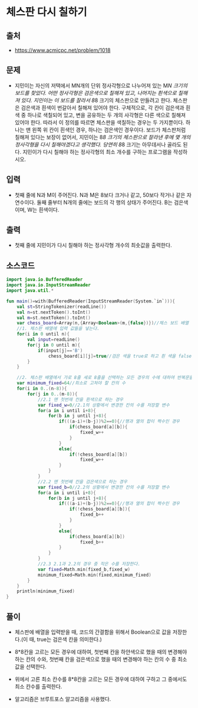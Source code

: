 # 체스판 다시 칠하기

## 출처

* https://www.acmicpc.net/problem/1018

## 문제

* 지민이는 자신의 저택에서 MN개의 단위 정사각형으로 나누어져 있는 M*N 크기의 보드를 찾았다. 어떤 정사각형은 검은색으로 칠해져 있고, 나머지는 흰색으로 칠해져 있다. 지민이는 이 보드를 잘라서 8*8 크기의 체스판으로 만들려고 한다. 체스판은 검은색과 흰색이 번갈아서 칠해져 있어야 한다. 구체적으로, 각 칸이 검은색과 흰색 중 하나로 색칠되어 있고, 변을 공유하는 두 개의 사각형은 다른 색으로 칠해져 있어야 한다. 따라서 이 정의를 따르면 체스판을 색칠하는 경우는 두 가지뿐이다. 하나는 맨 왼쪽 위 칸이 흰색인 경우, 하나는 검은색인 경우이다. 보드가 체스판처럼 칠해져 있다는 보장이 없어서, 지민이는 8*8 크기의 체스판으로 잘라낸 후에 몇 개의 정사각형을 다시 칠해야겠다고 생각했다. 당연히 8*8 크기는 아무데서나 골라도 된다. 지민이가 다시 칠해야 하는 정사각형의 최소 개수를 구하는 프로그램을 작성하시오.

## 입력

* 첫째 줄에 N과 M이 주어진다. N과 M은 8보다 크거나 같고, 50보다 작거나 같은 자연수이다. 둘째 줄부터 N개의 줄에는 보드의 각 행의 상태가 주어진다. B는 검은색이며, W는 흰색이다.

## 출력

* 첫째 줄에 지민이가 다시 칠해야 하는 정사각형 개수의 최솟값을 출력한다.

## 소스코드

```kotlin
import java.io.BufferedReader
import java.io.InputStreamReader
import java.util.*

fun main()=with(BufferedReader(InputStreamReader(System.`in`))){
    val st=StringTokenizer(readLine())
    val n=st.nextToken().toInt()
    val m=st.nextToken().toInt()
    var chess_board=Array(n,{Array<Boolean>(m,{false})})//체스 보드 배열
    //1. 체스판 배열에 입력 값들을 넣는다.
    for(i in 0 until n){
        val input=readLine()
        for(j in 0 until m){
            if(input[j]=='B')
                chess_board[i][j]=true//검은 색을 true로 하고 흰 색을 false로 한다.
        }
    }

    //2. 체스판 배열에서 가로 8줄 세로 8줄을 선택하는 모든 경우의 수에 대하여 반복문을 돌린다.
    var minimum_fixed=64//최소로 고쳐야 할 칸의 수
    for(i in 0..(n-8)){
        for(j in 0..(m-8)){
            //2.1 맨 첫번재 칸을 흰색으로 하는 경우
            var fixed_w=0//2.1의 상황에서 변경한 칸의 수를 저장할 변수
            for(a in i until i+8){
                for(b in j until j+8){
                    if(((a-i)+(b-j))%2==0){//행과 열의 합이 짝수인 경우
                        if(chess_board[a][b]){
                            fixed_w++
                        }
                    }
                    else{
                        if(!chess_board[a][b])
                            fixed_w++
                    }
                }
            }
            //2.2 맨 첫번째 칸을 검은색으로 하는 경우
            var fixed_b=0//2.2의 상황에서 변경한 칸의 수를 저장할 변수
            for(a in i until i+8){
                for(b in j until j+8){
                    if(((a-i)+(b-j))%2==0){//행과 열의 합이 짝수인 경우
                        if(!chess_board[a][b]){
                            fixed_b++
                        }
                    }
                    else{
                        if(chess_board[a][b])
                            fixed_b++
                    }
                }
            }
            //2.3 2.1과 2.2의 경우 중 작은 수를 저장한다.
            var fixed=Math.min(fixed_b,fixed_w)
            minimum_fixed=Math.min(fixed,minimum_fixed)
        }
    }
    println(minimum_fixed)
}
```

## 풀이

* 체스판에 배열을 입력받을 때, 코드의 간결함을 위해서 Boolean으로 값을 저장한다.(이 때, true는 검은색 칸을 의미한다.)

* 8*8칸을 고르는 모든 경우에 대하여, 첫번째 칸을 하얀색으로 했을 때의 변경해야 하는 칸의 수와, 첫번째 칸을 검은색으로 했을 때의 변경해야 하는 칸의 수 중 최소 값을 선택한다.

* 위에서 고른 최소 칸수를 8*8칸을 고르는 모든 경우에 대하여 구하고 그 중에서도 최소 칸수를 출력한다.

* 알고리즘은 브루트포스 알고리즘을 사용했다.
